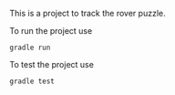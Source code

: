 This is a project to track the rover puzzle.

To run the project use
```
gradle run
```

To test the project use
```
gradle test
```